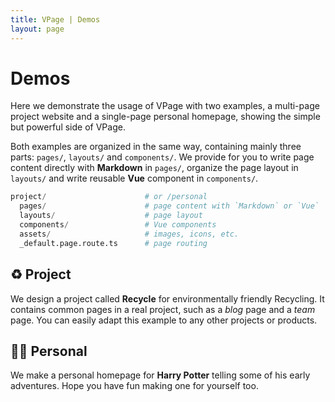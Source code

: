 ```yaml
---
title: VPage | Demos
layout: page
---
```


# Demos
Here we demonstrate the usage of VPage with two examples, a multi-page project website and a single-page personal homepage, showing the simple but powerful side of VPage. 

Both examples are organized in the same way, containing mainly three parts: `pages/`, `layouts/` and `components/`. We provide for you to write page content directly with **Markdown** in `pages/`, organize the page layout in `layouts/` and write reusable **Vue** component in `components/`.

```python
project/                      # or /personal
  pages/                      # page content with `Markdown` or `Vue`
  layouts/                    # page layout
  components/                 # Vue components
  assets/                     # images, icons, etc.
  _default.page.route.ts      # page routing
```

## ♻️ <a-router href="/demos/project" target="_blank" rel="noopener">Project</a-router>
We design a project called **Recycle** for environmentally friendly Recycling. It contains common pages in a real project, such as a *blog* page and a *team* page. You can easily adapt this example to any other projects or products.

## 🧙‍♂️ <a-router href="/demos/personal" target="_blank" rel="noopener">Personal</a-router>
We make a personal homepage for **Harry Potter** telling some of his early adventures. Hope you have fun making one for yourself too.
